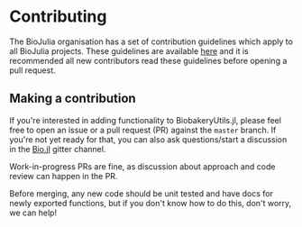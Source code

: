 # Contributing

The BioJulia organisation has a set of contribution guidelines which apply to
all BioJulia projects. These guidelines are available [here](/CONTRIBUTING.md) and it is
recommended all new contributors read these guidelines before opening a pull
request.

## Making a contribution

If you're interested in adding functionality to BiobakeryUtils.jl, please feel free
to open an issue or a pull request (PR) against the `master` branch. If you're
not yet ready for that, you can also ask questions/start a discussion in the
[Bio.jl](https://gitter.im/BioJulia/Bio.jl) gitter channel.

Work-in-progress PRs are fine, as discussion about approach and code review
can happen in the PR.

Before merging, any new code should be unit tested and have docs for newly
exported functions, but if you don't know how to do this, don't worry, we can
help!
